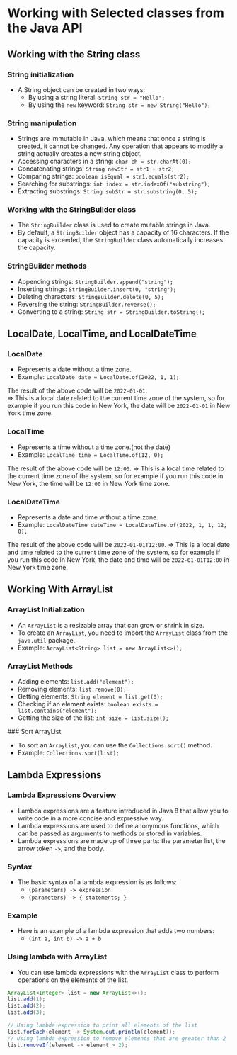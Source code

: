 # Working with Selected classes from the Java API

## Working with the String class

### String initialization

- A String object can be created in two ways:
  - By using a string literal: `String str = "Hello";`
  - By using the `new` keyword: `String str = new String("Hello");`

### String manipulation

- Strings are immutable in Java, which means that once a string is created, it cannot be changed. Any operation that appears to modify a string actually creates a new string object.
- Accessing characters in a string: `char ch = str.charAt(0);`
- Concatenating strings: `String newStr = str1 + str2;`
- Comparing strings: `boolean isEqual = str1.equals(str2);`
- Searching for substrings: `int index = str.indexOf("substring");`
- Extracting substrings: `String subStr = str.substring(0, 5);`


### Working with the StringBuilder class

- The `StringBuilder` class is used to create mutable strings in Java.
- By default, a `StringBuilder` object has a capacity of 16 characters. If the capacity is exceeded, the `StringBuilder` class automatically increases the capacity.

### StringBuilder methods

- Appending strings: `StringBuilder.append("string");`
- Inserting strings: `StringBuilder.insert(0, "string");`
- Deleting characters: `StringBuilder.delete(0, 5);`
- Reversing the string: `StringBuilder.reverse();`
- Converting to a string: `String str = StringBuilder.toString();`

## LocalDate, LocalTime, and LocalDateTime

### LocalDate

- Represents a date without a time zone.
- Example: `LocalDate date = LocalDate.of(2022, 1, 1);`

The result of the above code will be `2022-01-01`.  
=> This is a local date related to the current time zone of the system, so for example if you run this code in New York, the date will be `2022-01-01` in New York time zone.

### LocalTime

- Represents a time without a time zone.(not the date) 
- Example: `LocalTime time = LocalTime.of(12, 0);`

The result of the above code will be `12:00`.
=> This is a local time related to the current time zone of the system, so for example if you run this code in New York, the time will be `12:00` in New York time zone.

### LocalDateTime

- Represents a date and time without a time zone.
- Example: `LocalDateTime dateTime = LocalDateTime.of(2022, 1, 1, 12, 0);`

The result of the above code will be `2022-01-01T12:00`.
=> This is a local date and time related to the current time zone of the system, so for example if you run this code in New York, the date and time will be `2022-01-01T12:00` in New York time zone.


## Working With ArrayList

### ArrayList Initialization

- An `ArrayList` is a resizable array that can grow or shrink in size.
- To create an `ArrayList`, you need to import the `ArrayList` class from the `java.util` package.
- Example: `ArrayList<String> list = new ArrayList<>();`

### ArrayList Methods

- Adding elements: `list.add("element");`
- Removing elements: `list.remove(0);`
- Getting elements: `String element = list.get(0);`
- Checking if an element exists: `boolean exists = list.contains("element");`
- Getting the size of the list: `int size = list.size();`

### Sort ArrayList

- To sort an `ArrayList`, you can use the `Collections.sort()` method.
- Example: `Collections.sort(list);`

## Lambda Expressions

### Lambda Expressions Overview

- Lambda expressions are a feature introduced in Java 8 that allow you to write code in a more concise and expressive way.
- Lambda expressions are used to define anonymous functions, which can be passed as arguments to methods or stored in variables.
- Lambda expressions are made up of three parts: the parameter list, the arrow token `->`, and the body.

### Syntax

- The basic syntax of a lambda expression is as follows:
  - `(parameters) -> expression`
  - `(parameters) -> { statements; }`

### Example

- Here is an example of a lambda expression that adds two numbers:
  - `(int a, int b) -> a + b`

### Using lambda with ArrayList

- You can use lambda expressions with the `ArrayList` class to perform operations on the elements of the list.

```java
ArrayList<Integer> list = new ArrayList<>();
list.add(1);
list.add(2);
list.add(3);

// Using lambda expression to print all elements of the list
list.forEach(element -> System.out.println(element));
// Using lambda expression to remove elements that are greater than 2
list.removeIf(element -> element > 2);
```




